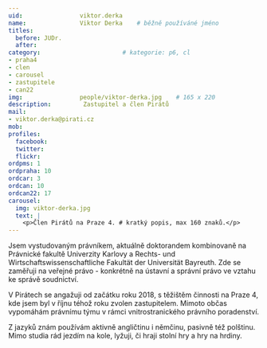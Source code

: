 ```yaml
---
uid:                viktor.derka
name:               Viktor Derka  	# běžně používáné jméno
titles:
  before: JUDr.
  after:
category:                       # kategorie: p6, cl
- praha4
- clen
- carousel
- zastupitele
- can22
img: 		        people/viktor-derka.jpg    # 165 x 220
description:         Zastupitel a člen Pirátů	
mail:
- viktor.derka@pirati.cz
mob: 			
profiles:
  facebook:
  twitter: 
  flickr: 
ordpms: 1
ordpraha: 10
ordcar: 3
ordcan: 10
ordcan22: 17
carousel:
  img: viktor-derka.jpg
  text: |
    <p>Člen Pirátů na Praze 4. # kratký popis, max 160 znaků.</p>
---
```

Jsem vystudovaným právníkem, aktuálně doktorandem kombinovaně na Právnické fakultě Univerzity Karlovy a Rechts- und Wirtschaftswissenschaftliche Fakultät der Universität Bayreuth. Zde se zaměřuji na veřejné právo - konkrétně na ústavní a správní právo ve vztahu ke správě soudnictví.

V Pirátech se angažuji od začátku roku 2018, s těžištěm činnosti na Praze 4, kde jsem byl v říjnu téhož roku zvolen zastupitelem. Mimoto občas vypomáhám právnímu týmu v rámci vnitrostranického právního poradenství.

Z jazyků znám používám aktivně angličtinu i němčinu, pasivně též polštinu. Mimo studia rád jezdím na kole, lyžuji, či hraji stolní hry a hry na hrdiny.



